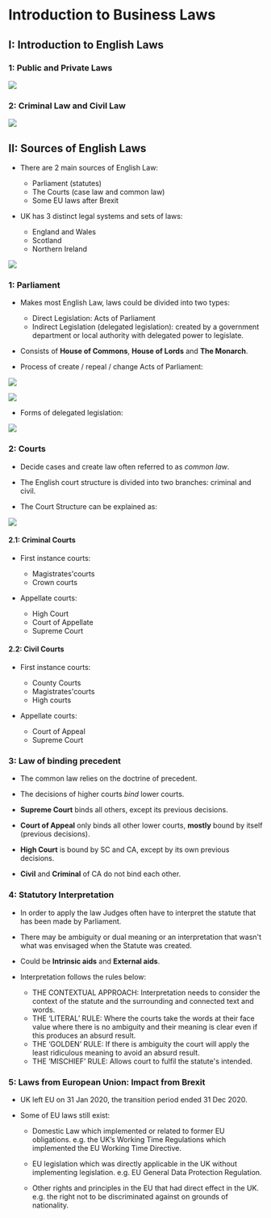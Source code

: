 # Introduction to Business Laws 

## I: Introduction to English Laws

### 1: Public and Private Laws

![](image/2023-10-03-07-59-34.png)

### 2: Criminal Law and Civil Law 

![](image/2023-10-03-08-00-18.png)

## II: Sources of English Laws 

- There are 2 main sources of English Law:
    - Parliament (statutes)
    - The Courts (case law and common law)
    - Some EU laws after Brexit 

- UK has 3 distinct legal systems and sets of laws:
    - England and Wales 
    - Scotland
    - Northern Ireland 

![](image/2023-10-08-23-26-18.png)

### 1: Parliament 

- Makes most English Law, laws could be divided into two types:
    - Direct Legislation: Acts of Parliament 
    - Indirect Legislation (delegated legislation): created by a government department or local authority with delegated power to legislate.

- Consists of **House of Commons**, **House of Lords** and **The Monarch**.

- Process of create / repeal / change Acts of Parliament:

![](image/2023-10-08-23-32-51.png)

![](image/2023-10-08-23-33-39.png)

- Forms of delegated legislation:

![](image/2023-10-08-23-34-14.png)


### 2: Courts

- Decide cases and create law often referred to as *common law*.

- The English court structure is divided into two branches: criminal and civil.

- The Court Structure can be explained as:

![](image/2023-10-08-23-36-08.png)

#### 2.1: Criminal Courts 

- First instance courts:
    - Magistrates'courts
    - Crown courts

- Appellate courts:
    - High Court
    - Court of Appellate
    - Supreme Court

#### 2.2: Civil Courts 

- First instance courts:
    - County Courts
    - Magistrates'courts 
    - High courts 

- Appellate courts:
    - Court of Appeal 
    - Supreme Court 

### 3: Law of binding precedent 

- The common law relies on the doctrine of precedent.

- The decisions of higher courts *bind* lower courts.

- **Supreme Court** binds all others, except its previous decisions.

- **Court of Appeal** only binds all other lower courts, **mostly** bound by itself (previous decisions).

- **High Court** is bound by SC and CA, except by its own previous decisions.

- **Civil** and **Criminal** of CA do not bind each other.


### 4: Statutory Interpretation 

- In order to apply the law Judges often have to interpret the statute that has been made by Parliament.

- There may be ambiguity or dual meaning or an interpretation that wasn't what was envisaged when the Statute was created.

- Could be **Intrinsic aids** and **External aids**.

- Interpretation follows the rules below:
    - THE CONTEXTUAL APPROACH: Interpretation needs to consider the context of the statute and the surrounding and connected text and words.
    - THE ‘LITERAL’ RULE: Where the courts take the words at their face value where there is no ambiguity and their meaning is clear even if this produces an absurd result.
    - THE ‘GOLDEN’ RULE: If there is ambiguity the court will apply the least ridiculous meaning to avoid an absurd result.
    - THE ‘MISCHIEF’ RULE: Allows court to fulfil the statute's intended.



### 5: Laws from European Union: Impact from Brexit

- UK left EU on 31 Jan 2020, the transition period ended 31 Dec 2020.

- Some of EU laws still exist:
    - Domestic Law which implemented or related to former EU obligations. e.g. the UK’s Working Time Regulations which implemented the EU Working Time Directive.

    - EU legislation which was directly applicable in the UK without implementing legislation. e.g. EU General Data Protection Regulation.

    - Other rights and principles in the EU that had direct effect in the UK. e.g. the right not to be discriminated against on grounds of nationality.


